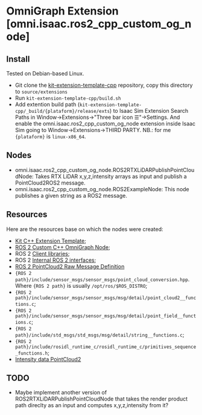 # OmniGraph Extension [omni.isaac.ros2_cpp_custom_og_node]

## Install

Tested on Debian-based Linux.

- Git clone the [kit-extension-template-cpp](kit-extension-template-cpp) repository, copy this directory to `source/extensions`
- Run `kit-extension-template-cpp/build.sh`
- Add extention build path (`kit-extension-template-cpp/_build/{plataform}/release/exts`) to Isaac Sim Extension Search Paths in Window->Extensions->"Three bar icon ☰"->Settings. And enable the omni.isaac.ros2_cpp_custom_og_node extension inside Isaac Sim going to Window->Extensions->THIRD PARTY. NB.: for me `{plataform}` is `linux-x86_64`.

## Nodes

- omni.isaac.ros2_cpp_custom_og_node.ROS2RTXLiDARPublishPointCloudNode: Takes RTX LiDAR x,y,z,intensity arrays as input and publish a PointCloud2ROS2 message.
- omni.isaac.ros2_cpp_custom_og_node.ROS2ExampleNode: This node publishes a given string as a ROS2 message.

## Resources

Here are the resources base on which the nodes were created:

- [Kit C++ Extension Template](https://docs.omniverse.nvidia.com/kit/docs/kit-extension-template-cpp/latest/index.html);
- [ROS 2 Custom C++ OmniGraph Node](https://docs.omniverse.nvidia.com/isaacsim/latest/ros2_tutorials/tutorial_ros2_omnigraph_cpp_node.html);
- ROS 2 [Client libraries](https://docs.ros.org/en/rolling/Concepts/Basic/About-Client-Libraries.html);
- ROS 2 [Internal ROS 2 interfaces](https://docs.ros.org/en/rolling/Concepts/Advanced/About-Internal-Interfaces.html);
- [ROS 2 PointCloud2 Raw Message Definition](https://docs.ros2.org/latest/api/sensor_msgs/msg/PointCloud2.html)
- `{ROS 2 path}/include/sensor_msgs/sensor_msgs/point_cloud_conversion.hpp`. Where `{ROS 2 path}` is usually `/opt/ros/$ROS_DISTRO`;
- `{ROS 2 path}/include/sensor_msgs/sensor_msgs/msg/detail/point_cloud2__functions.c`;
- `{ROS 2 path}/include/sensor_msgs/sensor_msgs/msg/detail/point_field__functions.c`;
- `{ROS 2 path}/include/std_msgs/std_msgs/msg/detail/string__functions.c`;
- `{ROS 2 path}/include/rosidl_runtime_c/rosidl_runtime_c/primitives_sequence_functions.h`;
- [Intensity data PointCloud2](https://forums.developer.nvidia.com/t/intensity-data-pointcloud2/263133)

## TODO

- Maybe implement another version of ROS2RTXLiDARPublishPointCloudNode that takes the render product path direclty as an input and computes x,y,z,intensity from it?
